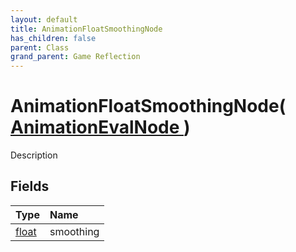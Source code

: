 ```yaml
---
layout: default
title: AnimationFloatSmoothingNode
has_children: false
parent: Class
grand_parent: Game Reflection
---
```

# AnimationFloatSmoothingNode( [ AnimationEvalNode ](/docs/game-reflection/classes/animation_eval_node) )
Description 

## Fields

| Type | Name |
|:-------------|:--------------|
| [float](/docs/game-reflection/components/float) | smoothing |

